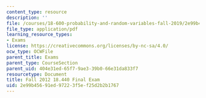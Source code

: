 ```yaml
---
content_type: resource
description: ''
file: /courses/18-600-probability-and-random-variables-fall-2019/2e99b45691ed97223f5ef25d2b2b1767_MIT18_600F19_final_2012.pdf
file_type: application/pdf
learning_resource_types:
- Exams
license: https://creativecommons.org/licenses/by-nc-sa/4.0/
ocw_type: OCWFile
parent_title: Exams
parent_type: CourseSection
parent_uid: 404e31ed-65f7-9ae3-39b0-66e31da833f7
resourcetype: Document
title: Fall 2012 18.440 Final Exam
uid: 2e99b456-91ed-9722-3f5e-f25d2b2b1767
---
```

